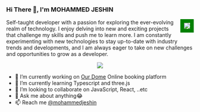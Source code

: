 ### Hi There 👋, I'm **MOHAMMED JESHIN**

    
<img src='https://komarev.com/ghpvc/?username=jeshin12&color=green' align='right' style='border: solid green 10px'/>




<!-- [Portfolio](https://riyas-iqbal.netlify.app) -->

Self-taught developer with a passion for exploring the ever-evolving realm of technology. I enjoy delving into new and exciting projects that challenge my skills and push me to learn more. I am constantly experimenting with new technologies to stay up-to-date with industry trends and developments, and I am always eager to take on new challenges and opportunities to grow as a developer.

<p align="center">
  <a href="https://skillicons.dev">
    <img src="https://skillicons.dev/icons?i=nodejs,mongodb,js,ts,html,css,express,figma,git,github,linux,react,vscode,postman,bootstrap,aws,c,c++" />

  </a>
</p>




<!-- [Node.js Developer](https://live.staticflickr.com/65535/52946924761_e71af25781_o.png) -->
- 🔭 I’m currently working on [Our Dome](https://github.com/jeshin12/Ourdome.git) Online booking platform 
- 🌱 I’m currently learning Typescript and three.js
- 👯 I’m looking to collaborate on JavaScript, React, ..etc
- 💬 Ask me about anything😂
- 📫 Reach me [@mohammedjeshin](mailto:mohammedjeshin12@gmail.com)


<span>&nbsp;</span>



<span>&nbsp;</span>

<!-- ![Top Langs](https://github-readme-stats.vercel.app/api/top-langs/?username=Riyas-iqbal&layout=compact) -->

  
